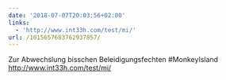 ```yaml
---
date: '2018-07-07T20:03:56+02:00'
links:
  - 'http://www.int33h.com/test/mi/'
url: /1015657683762937857/
---
```

Zur Abwechslung bisschen Beleidigungsfechten #MonkeyIsland http://www.int33h.com/test/mi/
